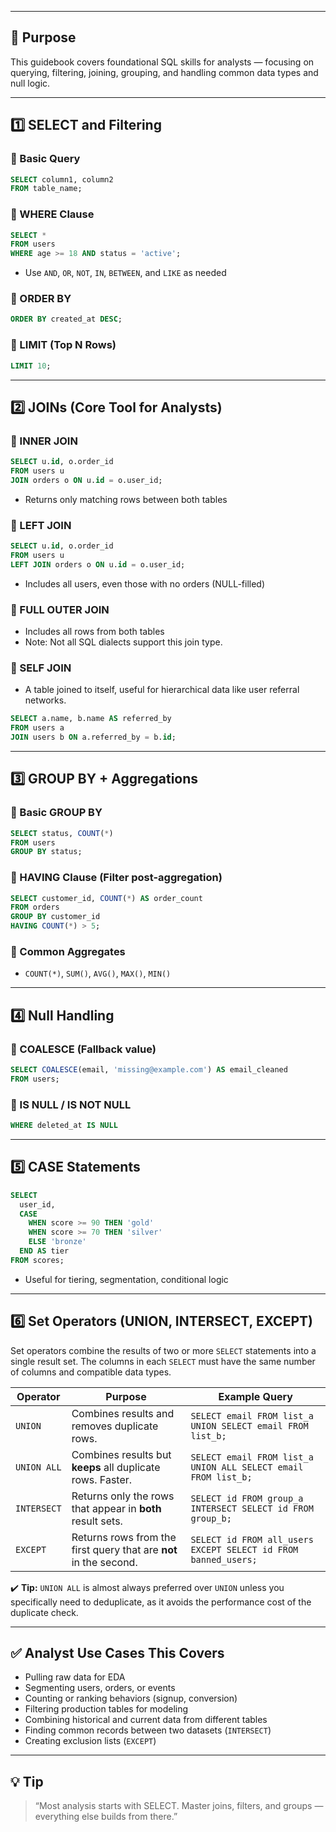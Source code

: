 ___
## 🎯 Purpose

This guidebook covers foundational SQL skills for analysts — focusing on querying, filtering, joining, grouping, and handling common data types and null logic.

---

## 1️⃣ SELECT and Filtering

### 🔹 Basic Query

```sql
SELECT column1, column2
FROM table_name;
```

### 🔹 WHERE Clause

```sql
SELECT *
FROM users
WHERE age >= 18 AND status = 'active';
```

* Use `AND`, `OR`, `NOT`, `IN`, `BETWEEN`, and `LIKE` as needed

### 🔹 ORDER BY

```sql
ORDER BY created_at DESC;
```

### 🔹 LIMIT (Top N Rows)

```sql
LIMIT 10;
```

---

## 2️⃣ JOINs (Core Tool for Analysts)

### 🔹 INNER JOIN

```sql
SELECT u.id, o.order_id
FROM users u
JOIN orders o ON u.id = o.user_id;
```

* Returns only matching rows between both tables

### 🔹 LEFT JOIN

```sql
SELECT u.id, o.order_id
FROM users u
LEFT JOIN orders o ON u.id = o.user_id;
```

* Includes all users, even those with no orders (NULL-filled)

### 🔹 FULL OUTER JOIN

* Includes all rows from both tables
* Note: Not all SQL dialects support this join type.

### 🔹 SELF JOIN

* A table joined to itself, useful for hierarchical data like user referral networks.
```sql
SELECT a.name, b.name AS referred_by
FROM users a
JOIN users b ON a.referred_by = b.id;
```

---

## 3️⃣ GROUP BY + Aggregations

### 🔹 Basic GROUP BY

```sql
SELECT status, COUNT(*)
FROM users
GROUP BY status;
```

### 🔹 HAVING Clause (Filter post-aggregation)

```sql
SELECT customer_id, COUNT(*) AS order_count
FROM orders
GROUP BY customer_id
HAVING COUNT(*) > 5;
```

### 🔹 Common Aggregates

* `COUNT(*)`, `SUM()`, `AVG()`, `MAX()`, `MIN()`

---

## 4️⃣ Null Handling

### 🔹 COALESCE (Fallback value)

```sql
SELECT COALESCE(email, 'missing@example.com') AS email_cleaned
FROM users;
```

### 🔹 IS NULL / IS NOT NULL

```sql
WHERE deleted_at IS NULL
```

---

## 5️⃣ CASE Statements

```sql
SELECT
  user_id,
  CASE
    WHEN score >= 90 THEN 'gold'
    WHEN score >= 70 THEN 'silver'
    ELSE 'bronze'
  END AS tier
FROM scores;
```

* Useful for tiering, segmentation, conditional logic

---

## 6️⃣ Set Operators (UNION, INTERSECT, EXCEPT)

Set operators combine the results of two or more `SELECT` statements into a single result set. The columns in each `SELECT` must have the same number of columns and compatible data types.

| Operator      | Purpose                                                              | Example Query                                            |
| ------------- | -------------------------------------------------------------------- | -------------------------------------------------------- |
| `UNION`       | Combines results and removes duplicate rows.                         | `SELECT email FROM list_a UNION SELECT email FROM list_b;`      |
| `UNION ALL`   | Combines results but **keeps** all duplicate rows. Faster.           | `SELECT email FROM list_a UNION ALL SELECT email FROM list_b;`  |
| `INTERSECT`   | Returns only the rows that appear in **both** result sets.           | `SELECT id FROM group_a INTERSECT SELECT id FROM group_b;`      |
| `EXCEPT`      | Returns rows from the first query that are **not** in the second.    | `SELECT id FROM all_users EXCEPT SELECT id FROM banned_users;`  |

✔️ **Tip:** `UNION ALL` is almost always preferred over `UNION` unless you specifically need to deduplicate, as it avoids the performance cost of the duplicate check.

---

## ✅ Analyst Use Cases This Covers

* Pulling raw data for EDA
* Segmenting users, orders, or events
* Counting or ranking behaviors (signup, conversion)
* Filtering production tables for modeling
* Combining historical and current data from different tables
* Finding common records between two datasets (`INTERSECT`)
* Creating exclusion lists (`EXCEPT`)

---

## 💡 Tip

> “Most analysis starts with SELECT. Master joins, filters, and groups — everything else builds from there.”
